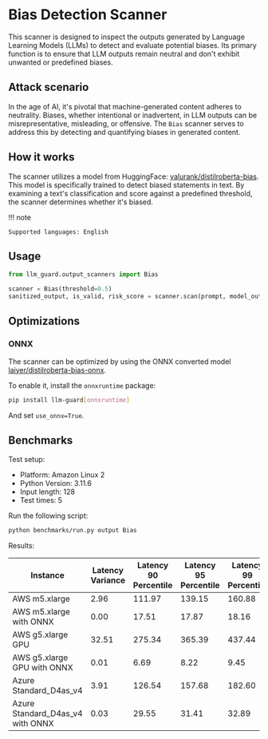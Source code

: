 # Bias Detection Scanner

This scanner is designed to inspect the outputs generated by Language Learning Models (LLMs) to detect and evaluate
potential biases. Its primary function is to ensure that LLM outputs remain neutral and don't exhibit unwanted or
predefined biases.

## Attack scenario

In the age of AI, it's pivotal that machine-generated content adheres to neutrality. Biases, whether intentional or
inadvertent, in LLM outputs can be misrepresentative, misleading, or offensive. The `Bias` scanner serves to address
this by detecting and quantifying biases in generated content.

## How it works

The scanner utilizes a model from
HuggingFace: [valurank/distilroberta-bias](https://huggingface.co/valurank/distilroberta-bias). This model is
specifically trained to detect biased statements in text. By examining a text's classification and score against a
predefined threshold, the scanner determines whether it's biased.

!!! note

    Supported languages: English

## Usage

```python
from llm_guard.output_scanners import Bias

scanner = Bias(threshold=0.5)
sanitized_output, is_valid, risk_score = scanner.scan(prompt, model_output)
```

## Optimizations

### ONNX

The scanner can be optimized by using the ONNX converted model [laiyer/distilroberta-bias-onnx](https://huggingface.co/laiyer/distilroberta-bias-onnx).

To enable it, install the `onnxruntime` package:

```sh
pip install llm-guard[onnxruntime]
```

And set `use_onnx=True`.

## Benchmarks

Test setup:

- Platform: Amazon Linux 2
- Python Version: 3.11.6
- Input length: 128
- Test times: 5

Run the following script:

```sh
python benchmarks/run.py output Bias
```

Results:

| Instance                         | Latency Variance | Latency 90 Percentile | Latency 95 Percentile | Latency 99 Percentile | Average Latency (ms) | QPS      |
|----------------------------------|------------------|-----------------------|-----------------------|-----------------------|----------------------|----------|
| AWS m5.xlarge                    | 2.96             | 111.97                | 139.15                | 160.88                | 57.55                | 2224.21  |
| AWS m5.xlarge with ONNX          | 0.00             | 17.51                 | 17.87                 | 18.16                 | 16.77                | 7633.97  |
| AWS g5.xlarge GPU                | 32.51            | 275.34                | 365.39                | 437.44                | 94.85                | 1349.48  |
| AWS g5.xlarge GPU with ONNX      | 0.01             | 6.69                  | 8.22                  | 9.45                  | 3.59                 | 35633.81 |
| Azure Standard_D4as_v4           | 3.91             | 126.54                | 157.68                | 182.60                | 63.81                | 2006.08  |
| Azure Standard_D4as_v4 with ONNX | 0.03             | 29.55                 | 31.41                 | 32.89                 | 23.36                | 5479.92  |
